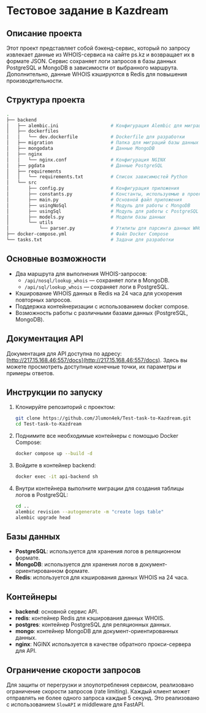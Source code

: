 # Тестовое задание в Kazdream

## Описание проекта

Этот проект представляет собой бэкенд-сервис, который по запросу извлекает данные из WHOIS-сервиса на сайте ps.kz и возвращает их в формате JSON. Сервис сохраняет логи запросов в базы данных PostgreSQL и MongoDB в зависимости от выбранного маршрута. Дополнительно, данные WHOIS кэшируются в Redis для повышения производительности.

## Структура проекта

```bash
.
├── backend
│   ├── alembic.ini                   # Конфигурация Alembic для миграций базы данных
│   ├── dockerfiles
│   │   └── dev.dockerfile            # Dockerfile для разработки
│   ├── migration                     # Папка для миграций базы данных
│   ├── mongodata                     # Данные MongoDB
│   ├── nginx
│   │   └── nginx.conf                # Конфигурация NGINX
│   ├── pgdata                        # Данные PostgreSQL
│   ├── requirements
│   │   └── requirements.txt          # Список зависимостей Python
│   └── src
│       ├── config.py                 # Конфигурация приложения
│       ├── constants.py              # Константы, используемые в проекте
│       ├── main.py                   # Основной файл приложения
│       ├── usingNoSql                # Модуль для работы с MongoDB
│       ├── usingSql                  # Модуль для работы с PostgreSQL
│       ├── models.py                 # Модели базы данных
│       └── utils
│           └── parser.py             # Утилиты для парсинга данных WHOIS
├── docker-compose.yml                # Файл Docker Compose
└── tasks.txt                         # Задачи для разработки
```

## Основные возможности

- Два маршрута для выполнения WHOIS-запросов:
  - `/api/nosql/lookup_whois` — сохраняет логи в MongoDB.
  - `/api/sql/lookup_whois` — сохраняет логи в PostgreSQL.
- Кэширование WHOIS данных в Redis на 24 часа для ускорения повторных запросов.
- Поддержка контейнеризации с использованием docker compose.
- Возможность работы с различными базами данных (PostgreSQL, MongoDB).

## Документация API

Документация для API доступна по адресу: [http://217.15.168.46:557/docs](http://217.15.168.46:557/docs). Здесь вы можете просмотреть доступные конечные точки, их параметры и примеры ответов.

## Инструкции по запуску

1. Клонируйте репозиторий с проектом:
   ```bash
   git clone https://github.com/Jlumon4ek/Test-task-to-Kazdream.git
   cd Test-task-to-Kazdream
   ```

2. Поднимите все необходимые контейнеры с помощью Docker Compose:
   ```bash
   docker compose up --build -d
   ```

3. Войдите в контейнер backend:
   ```bash
   docker exec -it api-backend sh
   ```

4. Внутри контейнера выполните миграции для создания таблицы логов в PostgreSQL:
   ```bash
   cd ..
   alembic revision --autogenerate -m "create logs table"
   alembic upgrade head
   ```

## Базы данных

- **PostgreSQL**: используется для хранения логов в реляционном формате.
- **MongoDB**: используется для хранения логов в документ-ориентированном формате.
- **Redis**: используется для кэширования данных WHOIS на 24 часа.

## Контейнеры

- **backend**: основной сервис API.
- **redis**: контейнер Redis для кэширования данных WHOIS.
- **postgres**: контейнер PostgreSQL для реляционных данных.
- **mongo**: контейнер MongoDB для документ-ориентированных данных.
- **nginx**: NGINX используется в качестве обратного прокси-сервера для API.

## Ограничение скорости запросов

Для защиты от перегрузки и злоупотребления сервисом, реализовано ограничение скорости запросов (rate limiting). Каждый клиент может отправлять не более одного запроса каждые 5 секунд. Это реализовано с использованием `SlowAPI` и middleware для FastAPI.
